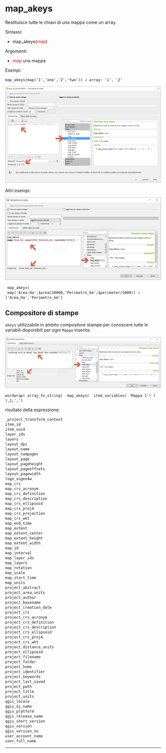 # map_akeys

Restituisce tutte le chiavi di una mappa come un array.

Sintassi:

- map_akeys(_<span style="color:red;">map</span>_)

Argomenti:

* _<span style="color:red;">map</span>_ una mappa

Esempi:

```
map_akeys(map('1','one','2','two')) → array: '1', '2'
```

![](../../img/maps/map_akeys/map_akeys1.png)

Altri esempi:

![](../../img/maps/map_akeys/map_akeys2.png)

```
 map_akeys( 
 map('Area_Ha',$area/10000,'Perimetro_km',$perimeter/1000)) → ['Area_Ha','Perimetro_km']
```

## Compositore di stampe

`akeys` utilizzabile in ambito compositore stampe per conoscere tutte le variabili disponibili per ogni `Mappa` inserita:

![](../../img/maps/map_akeys/map_akeys3.png)

```
wordwrap( array_to_string(  map_akeys(  item_variables( 'Mappa 1') ) ),1,',')
```

risultato della espressione:

```
_project_transform_context
item_id
item_uuid
layer_ids
layers
layout_dpi
layout_name
layout_numpages
layout_page
layout_pageheight
layout_pageoffsets
layout_pagewidth
logo_osgeo4w
map_crs
map_crs_acronym
map_crs_definition
map_crs_description
map_crs_ellipsoid
map_crs_proj4
map_crs_projection
map_crs_wkt
map_end_time
map_extent
map_extent_center
map_extent_height
map_extent_width
map_id
map_interval
map_layer_ids
map_layers
map_rotation
map_scale
map_start_time
map_units
project_abstract
project_area_units
project_author
project_basename
project_creation_date
project_crs
project_crs_acronym
project_crs_definition
project_crs_description
project_crs_ellipsoid
project_crs_proj4
project_crs_wkt
project_distance_units
project_ellipsoid
project_filename
project_folder
project_home
project_identifier
project_keywords
project_last_saved
project_path
project_title
project_units
qgis_locale
qgis_os_name
qgis_platform
qgis_release_name
qgis_short_version
qgis_version
qgis_version_no
user_account_name
user_full_name
```

---
